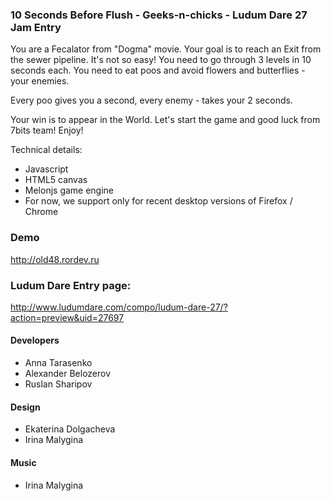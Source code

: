 ### 10 Seconds Before Flush - Geeks-n-chicks - Ludum Dare 27 Jam Entry 

You are a Fecalator from "Dogma" movie. Your goal is to reach an Exit from the sewer pipeline. It's not so easy! You need to go through 3 levels in 10 seconds each. You need to eat poos and avoid flowers and butterflies - your enemies. 

Every poo gives you a second, every enemy - takes your 2 seconds. 

Your win is to appear in the World. Let's start the game and good luck from 7bits team! Enjoy! 

Technical details: 
* Javascript
* HTML5 canvas
* Melonjs game engine 
* For now, we support only for recent desktop versions of Firefox / Chrome


### Demo
http://old48.rordev.ru

### Ludum Dare Entry page:
http://www.ludumdare.com/compo/ludum-dare-27/?action=preview&uid=27697


#### Developers
* Anna Tarasenko
* Alexander Belozerov
* Ruslan Sharipov

#### Design
* Ekaterina Dolgacheva
* Irina Malygina

#### Music
* Irina Malygina
